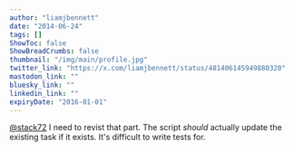 ```yaml
---
author: "liamjbennett"
date: "2014-06-24"
tags: []
ShowToc: false
ShowBreadCrumbs: false
thumbnail: "/img/main/profile.jpg"
twitter_link: "https://x.com/liamjbennett/status/481406145949880320"
mastodon_link: ""
bluesky_link: ""
linkedin_link: ""
expiryDate: "2016-01-01"
---
```


[@stack72](https://x.com/stack72) I need to revist that part. The script *should* actually update the existing task if it exists. It's difficult to write tests for.

